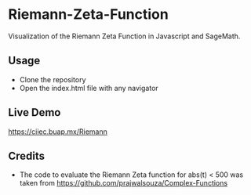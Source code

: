 # Riemann-Zeta-Function
Visualization of the Riemann Zeta Function in Javascript and SageMath.

## Usage

- Clone the repository
- Open the index.html file with any navigator


## Live Demo

https://ciiec.buap.mx/Riemann


## Credits

- The code to evaluate the Riemann Zeta function for abs(t) < 500 was taken from https://github.com/prajwalsouza/Complex-Functions

